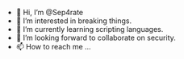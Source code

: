 - 👋 Hi, I’m @Sep4rate
- 👀 I’m interested in breaking things.
- 🌱 I’m currently learning scripting languages.
- 💞️ I’m looking forward to collaborate on security.
- 📫 How to reach me ...
